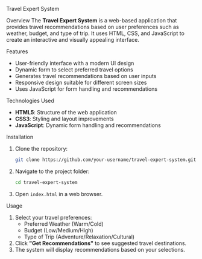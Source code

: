 Travel Expert System

Overview
The **Travel Expert System** is a web-based application that provides travel recommendations based on user preferences such as weather, budget, and type of trip. It uses HTML, CSS, and JavaScript to create an interactive and visually appealing interface.

Features
- User-friendly interface with a modern UI design
- Dynamic form to select preferred travel options
- Generates travel recommendations based on user inputs
- Responsive design suitable for different screen sizes
- Uses JavaScript for form handling and recommendations

Technologies Used
- **HTML5**: Structure of the web application
- **CSS3**: Styling and layout improvements
- **JavaScript**: Dynamic form handling and recommendations

Installation
1. Clone the repository:
   ```sh
   git clone https://github.com/your-username/travel-expert-system.git
   ```
2. Navigate to the project folder:
   ```sh
   cd travel-expert-system
   ```
3. Open `index.html` in a web browser.

Usage
1. Select your travel preferences:
   - Preferred Weather (Warm/Cold)
   - Budget (Low/Medium/High)
   - Type of Trip (Adventure/Relaxation/Cultural)
2. Click **"Get Recommendations"** to see suggested travel destinations.
3. The system will display recommendations based on your selections.
